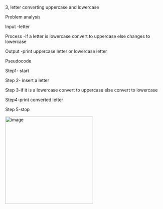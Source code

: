 3, letter converting uppercase and lowercase 

Problem analysis 

Input -letter 

Process -If a letter is lowercase convert to uppercase else changes to lowercase 

Output -print uppercase letter or lowercase letter

Pseudocode

Step1- start

Step 2- insert a letter

Step 3-if it is a lowercase convert to uppercase else convert to lowercase 

Step4-print converted letter

Step 5-stop

<img width="280" alt="image" src="https://github.com/SWEG-2015EC-Batch/Code-Crafters/assets/149156568/1e47a02b-0f61-4578-a10d-3d038c171420">
